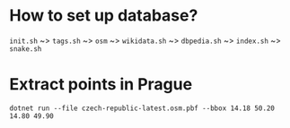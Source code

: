 # How to set up database?

`init.sh` ~> `tags.sh` ~> `osm` ~> `wikidata.sh` ~> `dbpedia.sh` ~> `index.sh` ~> `snake.sh`

# Extract points in Prague

```console
dotnet run --file czech-republic-latest.osm.pbf --bbox 14.18 50.20 14.80 49.90
```
